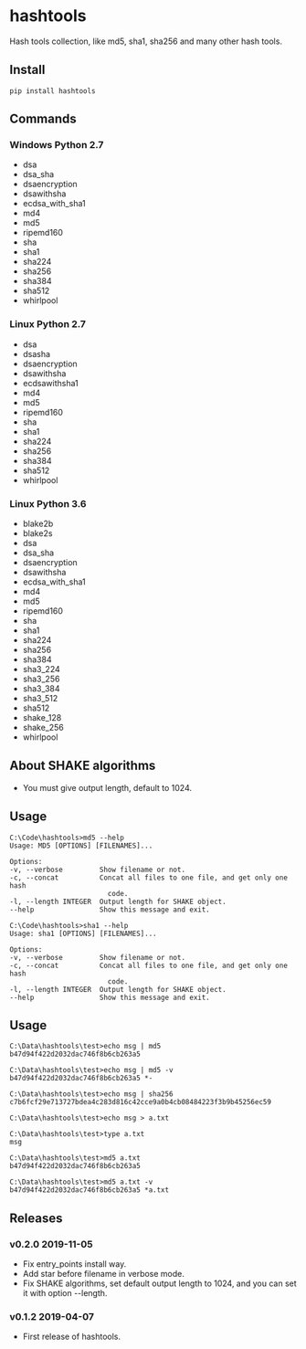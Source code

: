 # hashtools


Hash tools collection, like md5, sha1, sha256 and many other hash tools.


## Install

    pip install hashtools


## Commands

### Windows Python 2.7

- dsa
- dsa_sha
- dsaencryption
- dsawithsha
- ecdsa_with_sha1
- md4
- md5
- ripemd160
- sha
- sha1
- sha224
- sha256
- sha384
- sha512
- whirlpool

### Linux Python 2.7

- dsa
- dsasha
- dsaencryption
- dsawithsha
- ecdsawithsha1
- md4
- md5
- ripemd160
- sha
- sha1
- sha224
- sha256
- sha384
- sha512
- whirlpool

### Linux Python 3.6

- blake2b
- blake2s
- dsa
- dsa_sha
- dsaencryption
- dsawithsha
- ecdsa_with_sha1
- md4
- md5
- ripemd160
- sha
- sha1
- sha224
- sha256
- sha384
- sha3_224
- sha3_256
- sha3_384
- sha3_512
- sha512
- shake_128
- shake_256
- whirlpool

## About SHAKE algorithms

- You must give output length, default to 1024.

## Usage

    C:\Code\hashtools>md5 --help
    Usage: MD5 [OPTIONS] [FILENAMES]...

    Options:
    -v, --verbose         Show filename or not.
    -c, --concat          Concat all files to one file, and get only one hash
                            code.
    -l, --length INTEGER  Output length for SHAKE object.
    --help                Show this message and exit.

    C:\Code\hashtools>sha1 --help
    Usage: sha1 [OPTIONS] [FILENAMES]...

    Options:
    -v, --verbose         Show filename or not.
    -c, --concat          Concat all files to one file, and get only one hash
                            code.
    -l, --length INTEGER  Output length for SHAKE object.
    --help                Show this message and exit.

## Usage

    C:\Data\hashtools\test>echo msg | md5
    b47d94f422d2032dac746f8b6cb263a5

    C:\Data\hashtools\test>echo msg | md5 -v
    b47d94f422d2032dac746f8b6cb263a5 *-

    C:\Data\hashtools\test>echo msg | sha256
    c7b6fcf29e713727bdea4c283d816c42cce9a0b4cb08484223f3b9b45256ec59

    C:\Data\hashtools\test>echo msg > a.txt

    C:\Data\hashtools\test>type a.txt
    msg

    C:\Data\hashtools\test>md5 a.txt
    b47d94f422d2032dac746f8b6cb263a5

    C:\Data\hashtools\test>md5 a.txt -v
    b47d94f422d2032dac746f8b6cb263a5 *a.txt

## Releases

### v0.2.0 2019-11-05

- Fix entry_points install way.
- Add star before filename in verbose mode.
- Fix SHAKE algorithms, set default output length to 1024, and you can set it with option --length.

### v0.1.2 2019-04-07

- First release of hashtools.
